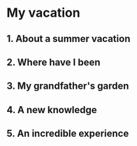 # My vacation

## 1. About a summer vacation



## 2. Where have I been



## 3. My grandfather's garden



## 4. A new knowledge



## 5. An incredible experience